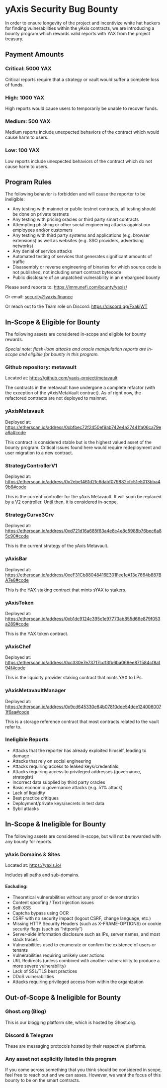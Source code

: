 # yAxis Security Bug Bounty

In order to ensure longevity of the project and incentivize white hat hackers for finding vulnerabilities within the yAxis contracts, we are introducing a bounty program which rewards valid reports with YAX from the project treasury.

## Payment Amounts

### Critical: 5000 YAX

Critical reports require that a strategy or vault would suffer a complete loss of funds.

### High: 1000 YAX

High reports would cause users to temporarily be unable to recover funds.

### Medium: 500 YAX

Medium reports include unexpected behaviors of the contract which would cause harm to users.

### Low: 100 YAX

Low reports include unexpected behaviors of the contract which do not cause harm to users.

## Program Rules

The following behavior is forbidden and will cause the reporter to be ineligible:

- Any testing with mainnet or public testnet contracts; all testing should be done on private testnets
- Any testing with pricing oracles or third party smart contracts
- Attempting phishing or other social engineering attacks against our employees and/or customers
- Any testing with third party systems and applications (e.g. browser extensions) as well as websites (e.g. SSO providers, advertising networks)
- Any denial of service attacks
- Automated testing of services that generates significant amounts of traffic
- Disassembly or reverse engineering of binaries for which source code is not published, not including smart contract bytecode
- Public disclosure of an unpatched vulnerability in an embargoed bounty

Please send reports to: https://immunefi.com/bounty/yaxis/

Or email: security@yaxis.finance

Or reach out to the Team role on Discord: https://discord.gg/FxakjWT

## In-Scope & Eligible for Bounty

The following assets are considered in-scope and eligible for bounty rewards.

_Special note: flash-loan attacks and oracle manipulation reports are in-scope and eligible for bounty in this program._

### Github repository: metavault

Located at: https://github.com/yaxis-project/metavault

The contracts in the metavault have undergone a complete refactor (with the exception of the yAxisMetaVault contract). As of right now, the refactored contracts are not deployed to mainnet.

### yAxisMetavault

Deployed at: https://etherscan.io/address/0xbfbec72f2450ef9ab742e4a27441fa06ca79ea6a#code

This contract is considered stable but is the highest valued asset of the bounty program. Critical issues found here would require redeployment and user migration to a new contract.

### StrategyControllerV1

Deployed at: https://etherscan.io/address/0x2ebe1461d2fc6dabf079882cfc51e5013bba49b6#code

This is the current controller for the yAxis Metavault. It will soon be replaced by a V2 controller. Until then, it is considered in-scope.

### StrategyCurve3Crv

Deployed at: https://etherscan.io/address/0xd721d16a685f63a4e8c4e8c5988b76bec6a85c90#code

This is the current strategy of the yAxis Metavault.

### yAxisBar

Deployed at: https://etherscan.io/address/0xeF31Cb88048416E301Fee1eA13e7664b887BA7e8#code

This is the YAX staking contract that mints sYAX to stakers.

### yAxisToken

Deployed at: https://etherscan.io/address/0xb1dc9124c395c1e97773ab855d66e879f053a289#code

This is the YAX token contract.

### yAxisChef

Deployed at: https://etherscan.io/address/0xc330e7e73717cd13fb6ba068ee871584cf8a194f#code

This is the liquidity provider staking contract that mints YAX to LPs.

### yAxisMetavaultManager

Deployed at: https://etherscan.io/address/0x9cd645330e64b07810dde54dee1240060071f6aa#code

This is a storage reference contract that most contracts related to the vault refer to.

### Ineligible Reports

- Attacks that the reporter has already exploited himself, leading to damage
- Attacks that rely on social engineering
- Attacks requiring access to leaked keys/credentials
- Attacks requiring access to privileged addresses (governance, strategist)
- Incorrect data supplied by third party oracles
- Basic economic governance attacks (e.g. 51% attack)
- Lack of liquidity
- Best practice critiques
- Deployment/private keys/secrets in test data
- Sybil attacks

## In-Scope & Ineligible for Bounty

The following assets are considered in-scope, but will not be rewarded with any bounty for reports.

### yAxis Domains & Sites

Located at: https://yaxis.io/

Includes all paths and sub-domains.

#### Excluding:

- Theoretical vulnerabilities without any proof or demonstration
- Content spoofing / Text injection issues
- Self-XSS
- Captcha bypass using OCR
- CSRF with no security impact (logout CSRF, change language, etc.)
- Missing HTTP Security Headers (such as X-FRAME-OPTIONS) or cookie security flags (such as “httponly”)
- Server-side information disclosure such as IPs, server names, and most stack traces
- Vulnerabilities used to enumerate or confirm the existence of users or tenants
- Vulnerabilities requiring unlikely user actions
- URL Redirects (unless combined with another vulnerability to produce a more severe vulnerability)
- Lack of SSL/TLS best practices
- DDoS vulnerabilities
- Attacks requiring privileged access from within the organization

## Out-of-Scope & Ineligible for Bounty

### Ghost.org (Blog)

This is our blogging platform site, which is hosted by Ghost.org.

### Discord & Telegram

These are messaging protocols hosted by their respective platforms.

### Any asset not explicitly listed in this program

If you come across something that you think should be considered in scope, feel free to reach out and we can asses. However, we want the focus of this bounty to be on the smart contracts.

